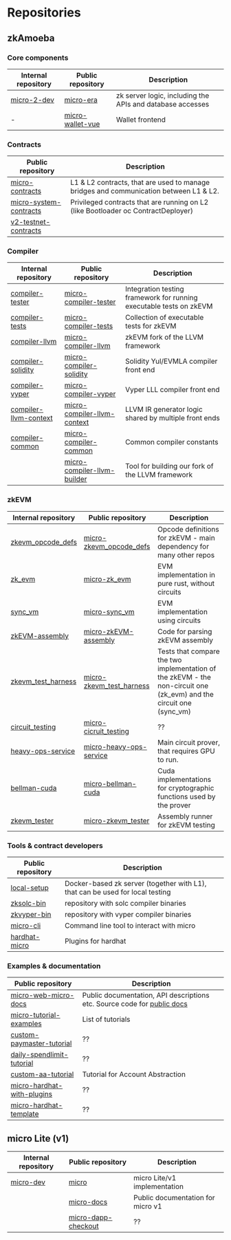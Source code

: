 # Repositories

## zkAmoeba

### Core components

| Internal repository                                          | Public repository                                                      | Description                                               |
| ------------------------------------------------------------ | ---------------------------------------------------------------------- | --------------------------------------------------------- |
| [micro-2-dev](https://github.com/ZKAmoeba-Micro/micro-2-dev) | [micro-era](https://github.com/ZKAmoeba-Micro/micro-era)               | zk server logic, including the APIs and database accesses |
| -                                                            | [micro-wallet-vue](https://github.com/ZKAmoeba-Micro/micro-wallet-vue) | Wallet frontend                                           |

### Contracts

| Public repository                                                                  | Description                                                                           |
| ---------------------------------------------------------------------------------- | ------------------------------------------------------------------------------------- |
| [micro-contracts](https://github.com/ZKAmoeba-Micro/micro-contracts)               | L1 & L2 contracts, that are used to manage bridges and communication between L1 & L2. |
| [micro-system-contracts](https://github.com/ZKAmoeba-Micro/micro-system-contracts) | Privileged contracts that are running on L2 (like Bootloader oc ContractDeployer)     |
| [v2-testnet-contracts](https://github.com/ZKAmoeba-Micro/v2-testnet-contracts)     |                                                                                       |

### Compiler

| Internal repository                                                              | Public repository                                                                            | Description                                                         |
| -------------------------------------------------------------------------------- | -------------------------------------------------------------------------------------------- | ------------------------------------------------------------------- |
| [compiler-tester](https://github.com/ZKAmoeba-Micro/compiler-tester)             | [micro-compiler-tester](https://github.com/ZKAmoeba-Micro/micro-compiler-tester)             | Integration testing framework for running executable tests on zkEVM |
| [compiler-tests](https://github.com/ZKAmoeba-Micro/compiler-tests)               | [micro-compiler-tests](https://github.com/ZKAmoeba-Micro/micro-compiler-tests)               | Collection of executable tests for zkEVM                            |
| [compiler-llvm](https://github.com/ZKAmoeba-Micro/compiler-llvm)                 | [micro-compiler-llvm](https://github.com/ZKAmoeba-Micro/compiler-llvm)                       | zkEVM fork of the LLVM framework                                    |
| [compiler-solidity](https://github.com/ZKAmoeba-Micro/compiler-solidity)         | [micro-compiler-solidity](https://github.com/ZKAmoeba-Micro/micro-compiler-solidity)         | Solidity Yul/EVMLA compiler front end                               |
| [compiler-vyper](https://github.com/ZKAmoeba-Micro/compiler-vyper)               | [micro-compiler-vyper](https://github.com/ZKAmoeba-Micro/micro-compiler-vyper)               | Vyper LLL compiler front end                                        |
| [compiler-llvm-context](https://github.com/ZKAmoeba-Micro/compiler-llvm-context) | [micro-compiler-llvm-context](https://github.com/ZKAmoeba-Micro/micro-compiler-llvm-context) | LLVM IR generator logic shared by multiple front ends               |
| [compiler-common](https://github.com/ZKAmoeba-Micro/compiler-common)             | [micro-compiler-common](https://github.com/ZKAmoeba-Micro/micro-compiler-common)             | Common compiler constants                                           |
|                                                                                  | [micro-compiler-llvm-builder](https://github.com/ZKAmoeba-Micro/micro-compiler-llvm-builder) | Tool for building our fork of the LLVM framework                    |

### zkEVM

| Internal repository                                                        | Public repository                                                                      | Description                                                                                                         |
| -------------------------------------------------------------------------- | -------------------------------------------------------------------------------------- | ------------------------------------------------------------------------------------------------------------------- |
| [zkevm_opcode_defs](https://github.com/ZKAmoeba-Micro/zkevm_opcode_defs)   | [micro-zkevm_opcode_defs](https://github.com/ZKAmoeba-Micro/micro-zkevm_opcode_defs)   | Opcode definitions for zkEVM - main dependency for many other repos                                                 |
| [zk_evm](https://github.com/ZKAmoeba-Micro/zk_evm)                         | [micro-zk_evm](https://github.com/ZKAmoeba-Micro/micro-zk_evm)                         | EVM implementation in pure rust, without circuits                                                                   |
| [sync_vm](https://github.com/ZKAmoeba-Micro/sync_evm)                      | [micro-sync_vm](https://github.com/ZKAmoeba-Micro/micro-sync_vm)                       | EVM implementation using circuits                                                                                   |
| [zkEVM-assembly](https://github.com/ZKAmoeba-Micro/zkEVM-assembly)         | [micro-zkEVM-assembly](https://github.com/ZKAmoeba-Micro/micro-zkEVM-assembly)         | Code for parsing zkEVM assembly                                                                                     |
| [zkevm_test_harness](https://github.com/ZKAmoeba-Micro/zkevm_test_harness) | [micro-zkevm_test_harness](https://github.com/ZKAmoeba-Micro/micro-zkevm_test_harness) | Tests that compare the two implementation of the zkEVM - the non-circuit one (zk_evm) and the circuit one (sync_vm) |
| [circuit_testing](https://github.com/ZKAmoeba-Micro/circuit_testing)       | [micro-cicruit_testing](https://github.com/ZKAmoeba-Micro/micro-circuit_testing)       | ??                                                                                                                  |
| [heavy-ops-service](https://github.com/ZKAmoeba-Micro/heavy-ops-service)   | [micro-heavy-ops-service](https://github.com/ZKAmoeba-Micro/micro-heavy-ops-service)   | Main circuit prover, that requires GPU to run.                                                                      |
| [bellman-cuda](https://github.com/ZKAmoeba-Micro/bellman-cuda)             | [micro-bellman-cuda](https://github.com/ZKAmoeba-Micro/micro-bellman-cuda)             | Cuda implementations for cryptographic functions used by the prover                                                 |
| [zkevm_tester](https://github.com/ZKAmoeba-Micro/zkevm_tester)             | [micro-zkevm_tester](https://github.com/ZKAmoeba-Micro/micro-zkevm_tester)             | Assembly runner for zkEVM testing                                                                                   |

### Tools & contract developers

| Public repository                                                | Description                                                                   |
| ---------------------------------------------------------------- | ----------------------------------------------------------------------------- |
| [local-setup](https://github.com/ZKAmoeba-Micro/local-setup)     | Docker-based zk server (together with L1), that can be used for local testing |
| [zksolc-bin](https://github.com/ZKAmoeba-Micro/zksolc-bin)       | repository with solc compiler binaries                                        |
| [zkvyper-bin](https://github.com/ZKAmoeba-Micro/zkvyper-bin)     | repository with vyper compiler binaries                                       |
| [micro-cli](<(https://github.com/ZKAmoeba-Micro/micro-cli)>)     | Command line tool to interact with micro                                      |
| [hardhat-micro](https://github.com/ZKAmoeba-Micro/hardhat-micro) | Plugins for hardhat                                                           |

### Examples & documentation

| Public repository                                                                          | Description                                                                                           |
| ------------------------------------------------------------------------------------------ | ----------------------------------------------------------------------------------------------------- |
| [micro-web-micro-docs](https://github.com/ZKAmoeba-Micro/micro-web-micro-docs)             | Public documentation, API descriptions etc. Source code for [public docs](https://era.micro.io/docs/) |
| [micro-tutorial-examples](https://github.com/ZKAmoeba-Micro/micro-tutorial-examples)       | List of tutorials                                                                                     |
| [custom-paymaster-tutorial](https://github.com/ZKAmoeba-Micro/custom-paymaster-tutorial)   | ??                                                                                                    |
| [daily-spendlimit-tutorial](https://github.com/ZKAmoeba-Micro/daily-spendlimit-tutorial)   | ??                                                                                                    |
| [custom-aa-tutorial](https://github.com/ZKAmoeba-Micro/custom-aa-tutorial)                 | Tutorial for Account Abstraction                                                                      |
| [micro-hardhat-with-plugins](https://github.com/ZKAmoeba-Micro/micro-hardhat-with-plugins) | ??                                                                                                    |
| [micro-hardhat-template](https://github.com/ZKAmoeba-Micro/micro-hardhat-template)         | ??                                                                                                    |

## micro Lite (v1)

| Internal repository                                      | Public repository                                                            | Description                       |
| -------------------------------------------------------- | ---------------------------------------------------------------------------- | --------------------------------- |
| [micro-dev](https://github.com/ZKAmoeba-Micro/micro-dev) | [micro](https://github.com/ZKAmoeba-Micro/micro)                             | micro Lite/v1 implementation      |
|                                                          | [micro-docs](https://github.com/ZKAmoeba-Micro/micro-docs)                   | Public documentation for micro v1 |
|                                                          | [micro-dapp-checkout](https://github.com/ZKAmoeba-Micro/micro-dapp-checkout) | ??                                |
